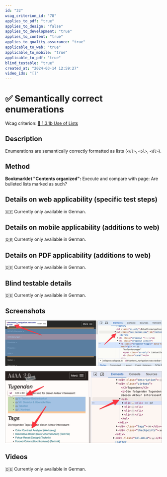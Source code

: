 ```yaml
---
id: "32"
wcag_criterion_id: "78"
applies_to_pdf: "true"
applies_to_design: "false"
applies_to_development: "true"
applies_to_content: "true"
applies_to_quality_assurance: "true"
applicable_to_web: "true"
applicable_to_mobile: "true"
applicable_to_pdf: "true"
blind_testable: "true"
created_at: "2024-03-14 12:59:27"
video_ids: "[]"
---
```


# ✅ Semantically correct enumerations

Wcag criterion: [📜 1.3.1b Use of Lists](..)

## Description

Enumerations are semantically correctly formatted as lists (`<ul>`, `<ol>`, `<dl>`).

## Method

**Bookmarklet "Contents organized":** Execute and compare with page: Are bulleted lists marked as such?

## Details on web applicability (specific test steps)

🇩🇪 Currently only available in German.

## Details on mobile applicability (additions to web)

🇩🇪 Currently only available in German.

## Details on PDF applicability (additions to web)

🇩🇪 Currently only available in German.

## Blind testable details

🇩🇪 Currently only available in German.

## Screenshots

![Navigations-Liste in A4AA](images/navigations-liste-in-a4aa.png)

![Diverse Listen in A4AA](images/diverse-listen-in-a4aa.png)

## Videos

🇩🇪 Currently only available in German.
